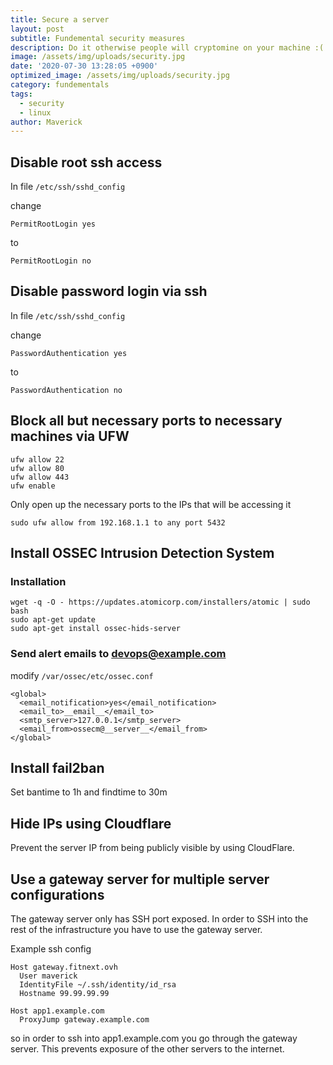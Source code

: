 ```yaml
---
title: Secure a server
layout: post
subtitle: Fundemental security measures
description: Do it otherwise people will cryptomine on your machine :(
image: /assets/img/uploads/security.jpg
date: '2020-07-30 13:28:05 +0900'
optimized_image: /assets/img/uploads/security.jpg
category: fundementals
tags:
  - security
  - linux
author: Maverick
---
```


## Disable root ssh access

In file `/etc/ssh/sshd_config`

change

```
PermitRootLogin yes
```

to

```
PermitRootLogin no
```

## Disable password login via ssh

In file `/etc/ssh/sshd_config`

change

```
PasswordAuthentication yes
```

to

```
PasswordAuthentication no
```

## Block all but necessary ports to necessary machines via UFW

```
ufw allow 22
ufw allow 80
ufw allow 443
ufw enable
```

Only open up the necessary ports to the IPs that will be accessing it
```
sudo ufw allow from 192.168.1.1 to any port 5432
```

## Install OSSEC Intrusion Detection System 

### Installation

```
wget -q -O - https://updates.atomicorp.com/installers/atomic | sudo bash
sudo apt-get update
sudo apt-get install ossec-hids-server
```

### Send alert emails to devops@example.com

modify `/var/ossec/etc/ossec.conf`

```
<global>
  <email_notification>yes</email_notification>
  <email_to>__email__</email_to>
  <smtp_server>127.0.0.1</smtp_server>
  <email_from>ossecm@__server__</email_from>
</global>
```

## Install fail2ban

Set bantime to 1h and findtime to 30m

## Hide IPs using Cloudflare

Prevent the server IP from being publicly visible by using CloudFlare.

## Use a gateway server for multiple server configurations

The gateway server only has SSH port exposed. In order to SSH into the rest of the infrastructure you have to use the gateway server.

Example ssh config

```
Host gateway.fitnext.ovh
  User maverick
  IdentityFile ~/.ssh/identity/id_rsa
  Hostname 99.99.99.99

Host app1.example.com
  ProxyJump gateway.example.com
```

so in order to ssh into app1.example.com you go through the gateway server. This prevents exposure of the other servers to the internet.

